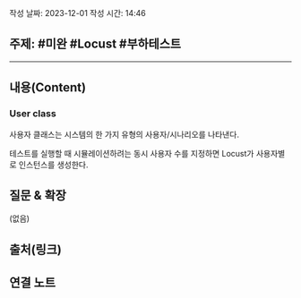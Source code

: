 작성 날짜: 2023-12-01
작성 시간: 14:46

## 주제: #미완 #Locust #부하테스트 

----
## 내용(Content)
### User class
사용자 클래스는 시스템의 한 가지 유형의 사용자/시나리오를 나타낸다.

테스트를 실행할 때 시뮬레이션하려는 동시 사용자 수를 지정하면 Locust가 사용자별로 인스턴스를 생성한다.


## 질문 & 확장

(없음)

## 출처(링크)


## 연결 노트










